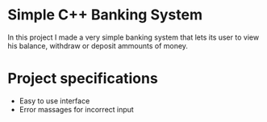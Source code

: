# Simple C++ Banking System 

In this project I made a very simple banking system that lets its user to view his balance, withdraw or deposit ammounts of money.

# Project specifications

- Easy to use interface
- Error massages for incorrect input
